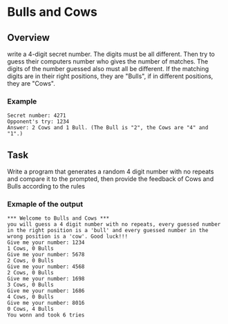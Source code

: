 # Bulls and Cows

## Overview

write a 4-digit secret number. The digits must be all different. Then try to guess their computers number who gives the number of matches. The digits of the number guessed also must all be different. If the matching digits are in their right positions, they are "Bulls", if in different positions, they are "Cows".

### Example

```
Secret number: 4271
Opponent's try: 1234
Answer: 2 Cows and 1 Bull. (The Bull is "2", the Cows are "4" and "1".)
```

## Task

Write a program that generates a random 4 digit number with no repeats and compare it to the prompted, then provide the feedback of Cows and Bulls according to the rules

### Exmaple of the output

```
*** Welcome to Bulls and Cows ***
you will guess a 4 digit number with no repeats, every guessed number in the right position is a 'bull' and every guessed number in the wrong position is a 'cow'. Good luck!!!
Give me your number: 1234
1 Cows, 0 Bulls
Give me your number: 5678
2 Cows, 0 Bulls
Give me your number: 4568
2 Cows, 0 Bulls
Give me your number: 1698
3 Cows, 0 Bulls
Give me your number: 1686
4 Cows, 0 Bulls
Give me your number: 8016
0 Cows, 4 Bulls
You wonn and took 6 tries
```
